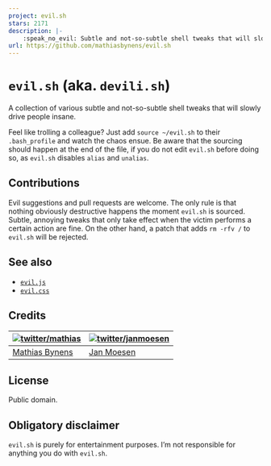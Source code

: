 ```yaml
---
project: evil.sh
stars: 2171
description: |-
    :speak_no_evil: Subtle and not-so-subtle shell tweaks that will slowly drive people insane.
url: https://github.com/mathiasbynens/evil.sh
---
```


# `evil.sh` (aka. `devili.sh`)

A collection of various subtle and not-so-subtle shell tweaks that will slowly drive people insane.

Feel like trolling a colleague? Just add `source ~/evil.sh` to their `.bash_profile` and watch the chaos ensue.
Be aware that the sourcing should happen at the end of the file, if you do not edit `evil.sh` before doing so, as `evil.sh` disables `alias` and `unalias`.

## Contributions

Evil suggestions and pull requests are welcome. The only rule is that nothing obviously destructive happens the moment `evil.sh` is sourced. Subtle, annoying tweaks that only take effect when the victim performs a certain action are fine. On the other hand, a patch that adds `rm -rfv /` to `evil.sh` will be rejected.

## See also

* [`evil.js`](https://web.archive.org/web/20190222132600/https://github.com/kitcambridge/evil.js)
* [`evil.css`](https://github.com/tlrobinson/evil.css)

## Credits

| [![twitter/mathias](https://gravatar.com/avatar/24e08a9ea84deb17ae121074d0f17125?s=70)](https://twitter.com/mathias "Follow @mathias on Twitter") | [![twitter/janmoesen](https://gravatar.com/avatar/f0e6c7e4835c71c987b13e0dc4ed3a72?s=70)](https://twitter.com/janmoesen "Follow @janmoesen on Twitter") |
|---|---|
| [Mathias Bynens](https://mathiasbynens.be/) | [Jan Moesen](http://jan.moesen.nu/) |

## License

Public domain.

## Obligatory disclaimer

`evil.sh` is purely for entertainment purposes. I’m not responsible for anything you do with `evil.sh`.

